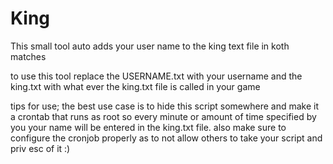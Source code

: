 # King
This small tool auto adds your user name to the king text file in koth matches

to use this tool replace the USERNAME.txt with your username and the king.txt with what ever the king.txt file is called in your game

tips for use;
the best use case is to hide this script somewhere and make it a crontab that runs as root so every minute or amount of time specified by you your name will be entered 
in the king.txt file. also make sure to configure the cronjob properly as to not allow others to take your script and priv esc of it :)


